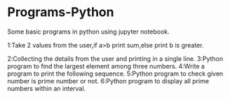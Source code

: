# Programs-Python
Some basic programs in python using jupyter notebook.

1:Take 2 values from the user,if a>b print sum,else print b is greater.

2:Collecting the details from the user and printing in a single line.
3:Python program to find the largest element among three numbers.
4:Write a program to print the following sequence. 
5:Python program to check given number is prime number or not.
6:Python program to display all prime numbers within an interval.
